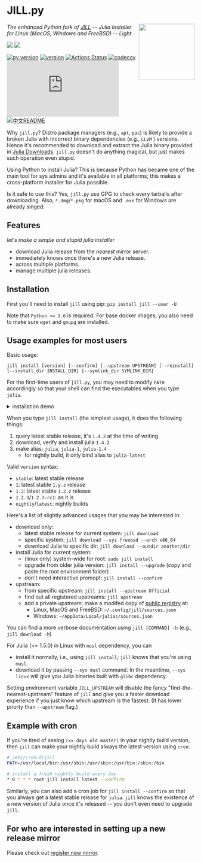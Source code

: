 # JILL.py

<p>
  <img width="150" align='right' src="logo.png">
</p>

_The enhanced Python fork of [JILL](https://github.com/abelsiqueira/jill) -- Julia Installer for Linux (MacOS, Windows and FreeBSD) -- Light_

![](https://img.shields.io/badge/system-Windows%7CmacOS%7CLinux%7CFreeBSD-yellowgreen)
![](https://img.shields.io/badge/arch-i686%7Cx86__64%7CARMv7%7CARMv8-yellowgreen)

[![py version](https://img.shields.io/pypi/pyversions/jill.svg?logo=python&logoColor=white)](https://pypi.org/project/jill)
[![version](https://img.shields.io/pypi/v/jill.svg)](https://github.com/johnnychen94/jill.py/releases)
[![Actions Status](https://github.com/johnnychen94/jill.py/workflows/Unit%20test/badge.svg
)](https://github.com/johnnychen94/jill.py/actions)
[![codecov](https://codecov.io/gh/johnnychen94/jill.py/branch/master/graph/badge.svg)](https://codecov.io/gh/johnnychen94/jill.py)
[![release-date](https://img.shields.io/github/release-date/johnnychen94/jill.py)](https://github.com/johnnychen94/jill.py/releases)
[![中文README](https://img.shields.io/badge/README-%E4%B8%AD%E6%96%87-blue)](README_zh.md)

Why `jill.py`? Distro package managers (e.g., `apt`, `pac`) is likely to provide a broken Julia with
incorrect binary dependencies (e.g., `LLVM` ) versions. Hence it's recommended to download and
extract the Julia binary provided in [Julia Downloads](https://julialang.org/downloads/). `jill.py` doesn't
do anything magical, but just makes such operation even stupid.

Using Python to install Julia? This is because Python has became one of the main tool for sys admins and it's
available in all platforms; this makes a cross-platform installer for Julia possible.

Is it safe to use this? Yes, `jill.py` use GPG to check every tarballs after downloading. Also, `*.dmg`/`*.pkg` for macOS and
`.exe` for Windows are already singed.

## Features

_let's make a simple and stupid julia installer_

* download Julia release from the *nearest* mirror server.
* immediately knows once there's a new Julia release.
* across multiple platforms.
* manage multiple julia releases.



## Installation

First you'll need to install `jill` using pip: `pip install jill --user -U`

Note that `Python >= 3.6` is required. For base docker images, you also need to make sure `wget` and `gnupg` are installed.

## Usage examples for most users

Basic usage:

`jill install [version] [--confirm] [--upstream UPSTREAM] [--reinstall] [--install_dir INSTALL_DIR] [--symlink_dir SYMLINK_DIR]`

For the first-time users of `jill.py`, you may need to modify `PATH` accordingly so that your shell can find the executables when you type `julia`.

<details>
<summary>installation demo</summary>
<img class="install" src="screenshots/install_demo.png"/>
</details>

When you type `jill install` (the simplest usage), it does the following things:

1. query latest stable release, it's `1.4.2` at the time of writing.
2. download, verify and install julia `1.4.2`
3. make alias: `julia`, `julia-1`, `julia-1.4`
    * for nightly build, it only bind alias to `julia-latest`

Valid `version` syntax:

- `stable`: latest stable release
- `1`: latest stable `1.y.z` release
- `1.2`: latest stable `1.2.z` release
- `1.2.3`/`1.2.3-rc1`: as it is
- `nightly`/`latest`: nightly builds

Here's a list of slightly advanced usages that you may be interested in:

* download only:
    - latest stable release for current system: `jill download`
    - specific system: `jill download --sys freebsd --arch x86_64`
    - download Julia to specific dir: `jill download --outdir another/dir`
* install Julia for current system:
    - (linux only) system-wide for root: `sudo jill install`
    - upgrade from older julia version: `jill install --upgrade` (copy and paste the root environment folder)
    - don't need interactive promopt: `jill install --confirm`
* upstream:
    - from specific upstream: `jill install --upstream Official`
    - find out all registered upstreams: `jill upstream`
    - add a private upstream: make a modifed copy of [public registry](jill/config/sources.json) at:
        * Linux, MacOS and FreeBSD: `~/.config/jill/sources.json`
        * Windows: `~/AppData/Local/julias/sources.json`

You can find a more verbose documentation using `jill [COMMAND] -h` (e.g., `jill download -h`)

For Julia (>= 1.5.0) in Linux with `musl` dependency, you can

- install it normally, i.e., using `jill install`; `jill` knows that you're using `musl`.
- download it by passing `--sys musl` command. In the meantime, `--sys linux` will give you Julia
  binaries built with `glibc` dependency.

Setting environment variable `JILL_UPSTREAM` will disable the fancy "find-the-nearest-upstream"
feature of `jill` and give you a faster download experience if you just know which upstream is the
fastest. (It has lower priorty than `--upstream` flag.)

## Example with cron

If you're tired of seeing `(xx days old master)` in your nightly build version, then `jill` can
make your nightly build always the latest version using `cron`:

```bash
# /etc/cron.d/jill
PATH=/usr/local/bin:/usr/sbin:/usr/sbin:/usr/bin:/sbin:/bin

# install a fresh nightly build every day
* 0 * * * root jill install latest --confirm
```

Similarly, you can also add a cron job for `jill install --confirm` so that you always get a
latest stable release for `julia`.  `jill` knows the existence of a new version of Julia once
it's released -- you don't even need to upgrade `jill`.

## For who are interested in setting up a new release mirror

Please check out [register new mirror](register_mirror.md).
